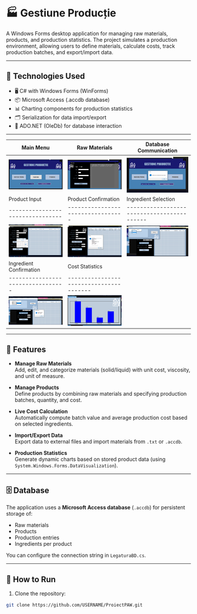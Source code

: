 # 🏭 Gestiune Producție

A Windows Forms desktop application for managing raw materials, products, and production statistics. The project simulates a production environment, allowing users to define materials, calculate costs, track production batches, and export/import data.

---

## 🧩 Technologies Used

- 🖥️ C# with Windows Forms (WinForms)
- 📦 Microsoft Access (.accdb database)
- 📊 Charting components for production statistics
- 🗂️ Serialization for data import/export
- 📁 ADO.NET (OleDb) for database interaction

---
| Main Menu                           | Raw Materials                         | Database Communication                    |
| ----------------------------------- | ------------------------------------- | ----------------------------------------- |
| ![](Screenshots/MeniuPrincipal.png) | ![](Screenshots/FormMateriiPrime.png) | ![](Screenshots/ComunicareBazaDeDate.png) |
| Product Input                    | Product Confirmation              | Ingredient Selection                       |
| -------------------------------- | --------------------------------- | ------------------------------------------ |
| ![](Screenshots/FormProduse.png) | ![](Screenshots/FormProduse2.png) | ![](Screenshots/IngredienteSelectate1.png) |
| Ingredient Confirmation                    | Cost Statistics                                   |
| --------------------------------- | --------------------------------------- |
| ![](Screenshots/IngredienteSelectate2.png) | ![](Screenshots/StatisticiCostMediuProductie.png) |

---
## 🎯 Features

- **Manage Raw Materials**  
  Add, edit, and categorize materials (solid/liquid) with unit cost, viscosity, and unit of measure.

- **Manage Products**  
  Define products by combining raw materials and specifying production batches, quantity, and cost.

- **Live Cost Calculation**  
  Automatically compute batch value and average production cost based on selected ingredients.

- **Import/Export Data**  
  Export data to external files and import materials from `.txt` or `.accdb`.

- **Production Statistics**  
  Generate dynamic charts based on stored product data (using `System.Windows.Forms.DataVisualization`).

---

## 🗄️ Database

The application uses a **Microsoft Access database** (`.accdb`) for persistent storage of:

- Raw materials
- Products
- Production entries
- Ingredients per product

You can configure the connection string in `LegaturaBD.cs`.

---

## 🚀 How to Run

1. Clone the repository:
```bash
git clone https://github.com/USERNAME/ProiectPAW.git
